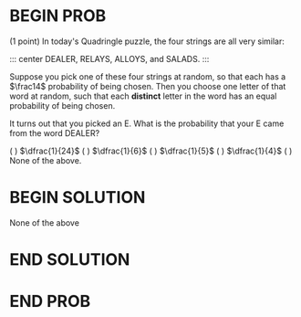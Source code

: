 # BEGIN PROB

(1 point) In today's Quadringle puzzle, the four strings are all very
similar:

::: center
DEALER, RELAYS, ALLOYS, and SALADS.
:::

Suppose you pick one of these four strings at random, so that each has a
$\frac14$ probability of being chosen. Then you choose one letter of
that word at random, such that each **distinct** letter in the word has
an equal probability of being chosen.

It turns out that you picked an E. What is the probability that your E
came from the word DEALER?

( ) $\dfrac{1}{24}$
( ) $\dfrac{1}{6}$
( ) $\dfrac{1}{5}$
( ) $\dfrac{1}{4}$
( ) None of the above.

# BEGIN SOLUTION

None of the above

# END SOLUTION

# END PROB